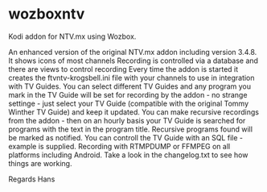 # wozboxntv
Kodi addon for  NTV.mx using Wozbox.

An enhanced version of the original NTV.mx addon including version 3.4.8.
It shows icons of most channels
Recording is controlled via a database and there are views to control recording
Every time the addon is started it creates the ftvntv-krogsbell.ini file with your channels to use in integration with TV Guides.
You can select different TV Guides and any program you mark in the TV Guide will be set for recording by the addon - no strange settinge - just select your TV Guide (compatible with the original Tommy Winther TV Guide) and keep it updated.
You can make recursive recordings from the addon - then on an hourly basis your TV Guide is searched for programs with the text in the program title. Recursive programs found will be marked as notified.
You can controll the TV Guide with an SQL file - example is supplied.
Recording with RTMPDUMP or FFMPEG on all platforms including Android.
Take a look in the changelog.txt to see how things are working.

Regards Hans 
